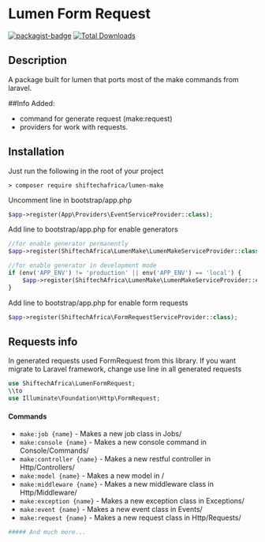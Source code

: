 Lumen Form Request
==========
[![packagist-badge](https://img.shields.io/packagist/v/shiftechafrica/lumen-form-request.svg)](https://packagist.org/packages/shiftechafrica/lumen-form-request)
[![Total Downloads](https://poser.pugx.org/shiftechafrica/lumen-form-request/downloads)](https://packagist.org/packages/shiftechafrica/lumen-form-request)

## Description
A package built for lumen that ports most of the make commands from laravel.

##Info
Added:
 * command for generate request (make:request) 
 * providers for work with requests.

## Installation

Just run the following in the root of your project
```shell
> composer require shiftechafrica/lumen-make
```

Uncomment line in bootstrap/app.php
```php
$app->register(App\Providers\EventServiceProvider::class);
```

Add line to bootstrap/app.php for enable generators
```php
//for enable generator permanently
$app->register(ShiftechAfrica\LumenMake\LumenMakeServiceProvider::class);

//for enable generator in development mode
if (env('APP_ENV') != 'production' || env('APP_ENV') == 'local') {
    $app->register(ShiftechAfrica\LumenMake\LumenMakeServiceProvider::class);
}
```

Add line to bootstrap/app.php for enable form requests
```php
$app->register(ShiftechAfrica\FormRequestServiceProvider::class);
```

## Requests info
In generated requests used FormRequest from this library. If you want migrate to Laravel framework, change use line in all generated requests
```php
use ShiftechAfrica\LumenFormRequest; 
\\to
use Illuminate\Foundation\Http\FormRequest;
```
#### Commands
* `make:job {name}` - Makes a new job class in Jobs/
* `make:console {name}` - Makes a new console command in Console/Commands/
* `make:controller {name}` - Makes a new restful controller in Http/Controllers/
* `make:model {name}` - Makes a new model in /
* `make:middleware {name}` - Makes a new middleware class in Http/Middleware/
* `make:exception {name}` - Makes a new exception class in Exceptions/
* `make:event {name}` - Makes a new event class in Events/
* `make:request {name}` - Makes a new request class in Http/Requests/

```php
##### And much more...
```
